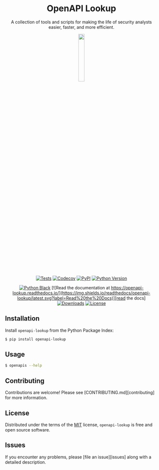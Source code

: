 <div align="center">

# OpenAPI Lookup

A collection of tools and scripts for making the life of security analysts
easier, faster, and more efficient.

  <img src="https://raw.githubusercontent.com/xransum/openapi-lookup/main/docs/images/logo.png" width="20%" style="border-radius: 10%">

  <br />

[![Tests](https://github.com/xransum/openapi-lookup/workflows/Tests/badge.svg)][tests]
[![Codecov](https://codecov.io/gh/xransum/openapi-lookup/branch/main/graph/badge.svg)][codecov]
[![PyPI](https://img.shields.io/pypi/v/openapi-lookup.svg)][pypi_]
[![Python Version](https://img.shields.io/pypi/pyversions/openapi-lookup)][python version]

[![Python Black](https://img.shields.io/badge/code%20style-black-000000.svg?label=Style)](https://github.com/xransum/openapi-lookup)
[![Read the documentation at https://openapi-lookup.readthedocs.io/](https://img.shields.io/readthedocs/openapi-lookup/latest.svg?label=Read%20the%20Docs)][read the docs]
[![Downloads](https://pepy.tech/badge/openapi-lookup)](https://pepy.tech/project/openapi-lookup)
[![License](https://img.shields.io/pypi/l/openapi-lookup)][license]

</div>

## Installation

Install `openapi-lookup` from the Python Package Index:

```bash
$ pip install openapi-lookup
```

## Usage

```bash
$ openapis --help
```

## Contributing

Contributions are welcome! Please see [CONTRIBUTING.md][contributing] for more
information.

## License

Distributed under the terms of the [MIT][license] license, `openapi-lookup` is
free and open source software.

## Issues

If you encounter any problems, please [file an issue][issues] along with a
detailed description.

<!-- github-only -->

[pypi_]: https://pypi.org/project/openapi-lookup/
[python version]: https://pypi.org/project/openapi-lookup
[read the docs]: https://openapi-lookup.readthedocs.io/
[tests]: https://github.com/xransum/openapi-lookup/actions?workflow=Tests
[codecov]: https://app.codecov.io/gh/xransum/openapi-lookup
[@xransum]: https://github.com/xransum
[nox]: https://nox.thea.codes/
[poetry]: https://python-poetry.org/
[constraints file]: https://pip.pypa.io/en/stable/user_guide/#constraints-files
[file an issue]: https://github.com/xransum/openapi-lookup/issues
[keyword-only parameter]:
    https://docs.python.org/3/glossary.html#keyword-only-parameter
[nox.sessions.session.install]:
    https://nox.thea.codes/en/stable/config.html#nox.sessions.Session.install
[nox.sessions.session.run]:
    https://nox.thea.codes/en/stable/config.html#nox.sessions.Session.run
[pip install]: https://pip.pypa.io/en/stable/reference/pip_install/
[pip]: https://pip.pypa.io/
[pipx]: https://pipxproject.github.io/pipx/
[license]: https://github.com/xransum/openapi-lookup/blob/main/LICENSE
[contributor guide]:
    https://github.com/xransum/openapi-lookup/blob/main/CONTRIBUTING.md
